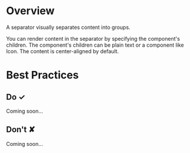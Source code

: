 # Overview
A separator visually separates content into groups.

You can render content in the separator by specifying the component&#39;s children.
The component&#39;s children can be plain text or a component like Icon.
The content is center-aligned by default.

# Best Practices

## Do &#10003;
Coming soon...

## Don't &#10008;
Coming soon...